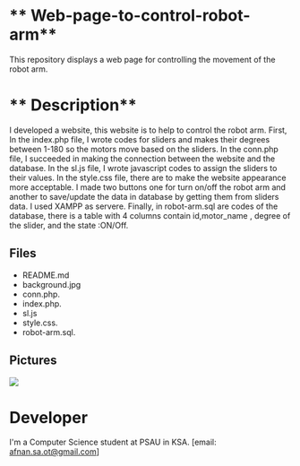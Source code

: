 # ** Web-page-to-control-robot-arm**

This repository displays a web page for controlling the movement of the robot arm.

# ** Description**
I developed a website, this website is to help to control the robot arm. First, In the index.php file, I wrote codes for sliders and makes their degrees between 1-180 so the motors move based on the sliders. In the conn.php file, I succeeded in making the connection between the website and the database.
In the sl.js file, I wrote javascript codes to assign the sliders to their values. In the style.css file, there are to make the website appearance more acceptable. I made two buttons one for turn on/off the robot arm and another to save/update the data in database by getting them from sliders data. I used XAMPP as servere. Finally, in robot-arm.sql are codes of the database, there is a table with 4 columns contain id,motor_name , degree of the slider, and the state :ON/Off.
## **Files**
* README.md
* background.jpg
* conn.php.
* index.php.
* sl.js
* style.css.
* robot-arm.sql.


## **Pictures**
![](https://cutewallpaper.org/21/robot-hd-wallpaper/HD-Robot-Backgrounds-wallpaper.wiki-Cute-Robot-Background-.jpg)


# **Developer**
I'm a Computer Science student at PSAU in KSA.
[email: afnan.sa.ot@gmail.com]
